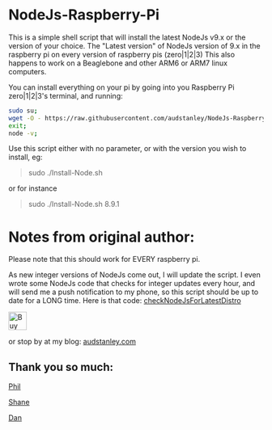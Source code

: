 # NodeJs-Raspberry-Pi
This is a simple shell script that will install the latest NodeJs v9.x or the version of your choice. The "Latest version" of NodeJs version of 9.x in the raspberry pi on every version of raspberry pis (zero|1|2|3) This also happens to work on a Beaglebone and other ARM6 or ARM7 linux computers.<p>
You can install everything on your pi by going into you Raspberry Pi zero|1|2|3's terminal, and running: <p>

```sh
sudo su;
wget -O - https://raw.githubusercontent.com/audstanley/NodeJs-Raspberry-Pi/master/Install-Node.sh | bash;
exit;
node -v;

```
<p>

Use this script either with no parameter, or with the version you wish to install, eg:

>sudo ./Install-Node.sh

or for instance

>sudo ./Install-Node.sh 8.9.1

# Notes from original author:

Please note that this should work for EVERY raspberry pi.

As new integer versions of NodeJs come out, I will update the script.  I even wrote some NodeJs code that checks for integer updates every hour, and will send me a push notification to my phone, so this script should be up to date for a LONG time.  Here is that code:
[checkNodeJsForLatestDistro](https://github.com/audstanley/checkNodeJsForLatestDistro)

<a href='https://ko-fi.com/A687KA8' target='_blank'><img height='36' style='border:0px;height:36px;' src='https://az743702.vo.msecnd.net/cdn/kofi4.png?v=f' border='0' alt='Buy Me a Coffee at ko-fi.com' /></a>

or stop by at my blog: [audstanley.com](http://www.audstanley.com)


## Thank you so much:

[Phil](https://Ko-fi.com/home/coffeeshop?txid=ea3fc9e8-1e81-4198-a555-a595e3eeae76&mode=public&img=ogsomeoneboughtme)

[Shane](https://Ko-fi.com/home/coffeeshop?txid=c0356500-6d0d-452f-a93e-2974f8987e26&mode=public&img=ogsomeoneboughtme)

[Dan](https://Ko-fi.com/home/coffeeshop?txid=d486abde-c02d-454f-a602-025672a835c8&mode=public&img=ogsomeoneboughtme)
